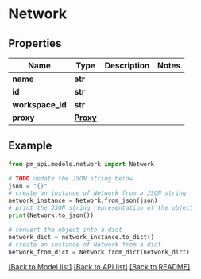 # Network


## Properties

Name | Type | Description | Notes
------------ | ------------- | ------------- | -------------
**name** | **str** |  | 
**id** | **str** |  | 
**workspace_id** | **str** |  | 
**proxy** | [**Proxy**](Proxy.md) |  | 

## Example

```python
from pm_api.models.network import Network

# TODO update the JSON string below
json = "{}"
# create an instance of Network from a JSON string
network_instance = Network.from_json(json)
# print the JSON string representation of the object
print(Network.to_json())

# convert the object into a dict
network_dict = network_instance.to_dict()
# create an instance of Network from a dict
network_from_dict = Network.from_dict(network_dict)
```
[[Back to Model list]](../README.md#documentation-for-models) [[Back to API list]](../README.md#documentation-for-api-endpoints) [[Back to README]](../README.md)


